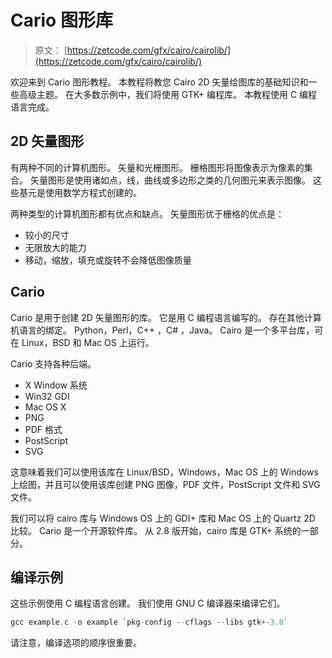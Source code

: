 # Cario 图形库

> 原文： [https://zetcode.com/gfx/cairo/cairolib/](https://zetcode.com/gfx/cairo/cairolib/)

欢迎来到 Cario 图形教程。 本教程将教您 Cairo 2D 矢量绘图库的基础知识和一些高级主题。 在大多数示例中，我们将使用 GTK+ 编程库。 本教程使用 C 编程语言完成。

## 2D 矢量图形

有两种不同的计算机图形。 矢量和光栅图形。 栅格图形将图像表示为像素的集合。 矢量图形是使用诸如点，线，曲线或多边形之类的几何图元来表示图像。 这些基元是使用数学方程式创建的。

两种类型的计算机图形都有优点和缺点。 矢量图形优于栅格的优点是：

*   较小的尺寸
*   无限放大的能力
*   移动，缩放，填充或旋转不会降低图像质量

## Cario 

Cario 是用于创建 2D 矢量图形的库。 它是用 C 编程语言编写的。 存在其他计算机语言的绑定。 Python，Perl，C++ ，C# ，Java。 Cairo 是一个多平台库，可在 Linux，BSD 和 Mac OS 上运行。

Cario 支持各种后端。

*   X Window 系统
*   Win32 GDI
*   Mac OS X
*   PNG
*   PDF 格式
*   PostScript
*   SVG

这意味着我们可以使用该库在 Linux/BSD，Windows，Mac OS 上的 Windows 上绘图，并且可以使用该库创建 PNG 图像，PDF 文件，PostScript 文件和 SVG 文件。

我们可以将 cairo 库与 Windows OS 上的 GDI+  库和 Mac OS 上的 Quartz 2D 比较。 Cario 是一个开源软件库。 从 2.8 版开始，cairo 库是 GTK+  系统的一部分。

## 编译示例

这些示例使用 C 编程语言创建。 我们使用 GNU C 编译器来编译它们。

```c
gcc example.c -o example `pkg-config --cflags --libs gtk+-3.0` 

```

请注意，编译选项的顺序很重要。